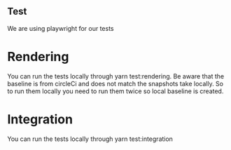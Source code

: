 ## Test

We are using playwright for our tests

# Rendering

You can run the tests locally through yarn test:rendering. Be aware that the baseline is from circleCi and does not match the snapshots take locally. So to run them locally you need to run them twice so local baseline is created.

# Integration

You can run the tests locally through yarn test:integration
